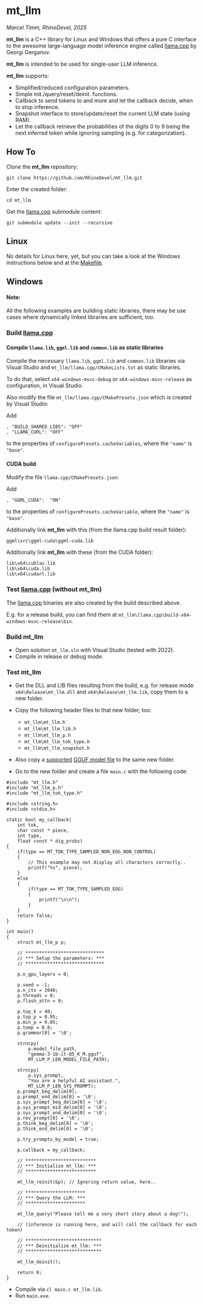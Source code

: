 # mt_llm

*Marcel Timm, RhinoDevel, 2025*

**mt_llm** is a C++ library for Linux and Windows that offers a pure C interface
to the awesome large-language model inference engine called
[llama.cpp](https://github.com/ggml-org/llama.cpp) by Georgi Gerganov.

**mt_llm** is intended to be used for single-user LLM inference.

**mt_llm** supports:

- Simplified/reduced configuration parameters.
- Simple init./query/reset/deinit. functions.
- Callback to send tokens to and more and let the callback decide, when to stop
  inference.
- Snapshot interface to store/update/reset the current LLM state (using RAM).
- Let the callback retrieve the probabilities of the digits 0 to 9 being the
  next inferred token while ignoring sampling (e.g. for categorization).

## How To

Clone the **mt_llm** repository:

`git clone https://github.com/RhinoDevel/mt_llm.git`

Enter the created folder:

`cd mt_llm`

Get the [llama.cpp](https://github.com/ggml-org/llama.cpp) submodule content:

`git submodule update --init --recursive`

## Linux

No details for Linux here, yet, but you can take a look at the Windows
instructions below and at the [Makefile](./mt_llm/Makefile).

## Windows

#### Note:

All the following examples are building static libraries, there may be use cases
where dynamically linked libraries are sufficient, too.

### Build [llama.cpp](https://github.com/ggml-org/llama.cpp)

#### Compile `llama.lib`, `ggml.lib` and `common.lib` as static libraries

Compile the necessary `llama.lib`, `ggml.lib` and `common.lib` libraries via
Visual Studio and `mt_llm/llama.cpp/CMakeLists.txt` as static libraries.

To do that, select `x64-windows-msvc-debug` or `x64-windows-msvc-release` as
configuration, in Visual Studio.

Also modify the file `mt_llm/llama.cpp/CMakePresets.json` which is created by
Visual Studio:

Add

```
, "BUILD_SHARED_LIBS": "OFF"
, "LLAMA_CURL": "OFF"
```

to the properties of `configurePresets.cacheVariables`, where the `"name"` is
`"base"`.

#### CUDA build

Modify the file `llama.cpp/CMakePresets.json`:

Add

```
, "GGML_CUDA":  "ON"
```

to the properties of `configurePresets.cacheVariable`, where the `"name"` is
`"base"`.

Additionally link **mt_llm** with this (from the llama.cpp build result folder):

```
ggml\src\ggml-cuda\ggml-cuda.lib
```

Additionally link **mt_llm** with these (from the CUDA folder):

```
lib\x64\cublas.lib
lib\x64\cuda.lib
lib\x64\cudart.lib
```

### Test [llama.cpp](https://github.com/ggml-org/llama.cpp) (without mt_llm)

The [llama.cpp](https://github.com/ggml-org/llama.cpp) binaries are also created
by the build described above.

E.g. for a release build, you can find them at
`mt_llm\llama.cpp\build-x64-windows-msvc-release\bin`.

### Build mt_llm

- Open solution `mt_llm.sln` with Visual Studio (tested with 2022).
- Compile in release or debug mode.

### Test mt_llm

- Get the DLL and LIB files resulting from the build, e.g. for release mode
  `x64\Release\mt_llm.dll` and `x64\Release\mt_llm.lib`, copy them to a new
  folder.

- Copy the following header files to that new folder, too:
  - `mt_llm\mt_llm.h`
  - `mt_llm\mt_llm_lib.h`
  - `mt_llm\mt_llm_p.h`
  - `mt_llm\mt_llm_tok_type.h`
  - `mt_llm\mt_llm_snapshot.h`

- Also copy a [supported](mt_llm/mt_llm_model.cpp)
  [GGUF model file](https://huggingface.co/unsloth/gemma-3-1b-it-GGUF/resolve/main/gemma-3-1b-it-Q5_K_M.gguf?download=true)
  to the same new folder.

- Go to the new folder and create a file `main.c` with the following code:

```
#include "mt_llm.h"
#include "mt_llm_p.h"
#include "mt_llm_tok_type.h"

#include <string.h>
#include <stdio.h>

static bool my_callback(
    int tok,
    char const * piece,
    int type,
    float const * dig_probs)
{
    if(type == MT_TOK_TYPE_SAMPLED_NON_EOG_NON_CONTROL)
    {
        // This example may not display all characters correctly..
        printf("%s", piece);
    }
    else
    {
        if(type == MT_TOK_TYPE_SAMPLED_EOG)
        {
            printf("\n\n");
        }
    }
    return false;
}

int main()
{
    struct mt_llm_p p;
    
    // *****************************
    // *** Setup the parameters: ***
    // *****************************
    
    p.n_gpu_layers = 0;
    
    p.seed = -1;
    p.n_ctx = 2048;
    p.threads = 0;
    p.flash_attn = 0;
    
    p.top_k = 40;
    p.top_p = 0.95;
    p.min_p = 0.05;
    p.temp = 0.8;
    p.grammar[0] = '\0';
    
    strncpy(
        p.model_file_path,
        "gemma-3-1b-it-Q5_K_M.gguf",
        MT_LLM_P_LEN_MODEL_FILE_PATH);

    strncpy(
        p.sys_prompt,
        "You are a helpful AI assistant.",
        MT_LLM_P_LEN_SYS_PROMPT);
    p.prompt_beg_delim[0];
    p.prompt_end_delim[0] = '\0';
    p.sys_prompt_beg_delim[0] = '\0';
    p.sys_prompt_mid_delim[0] = '\0';
    p.sys_prompt_end_delim[0] = '\0';
    p.rev_prompt[0] = '\0';
    p.think_beg_delim[0] = '\0';
    p.think_end_delim[0] = '\0';

    p.try_prompts_by_model = true;

    p.callback = my_callback;

    // **************************
    // *** Initialize mt_llm: ***
    // **************************

    mt_llm_reinit(&p); // Ignoring return value, here..
    
    // **********************
    // *** Query the LLM: ***
    // **********************
    
    mt_llm_query("Please tell me a very short story about a dog!");
    
    // (inference is running here, and will call the callback for each token)
    
    // ****************************
    // *** Deinitialize mt_llm: ***
    // ****************************

    mt_llm_deinit();

    return 0;
}
```

- Compile via `cl main.c mt_llm.lib`.
- Run `main.exe`.